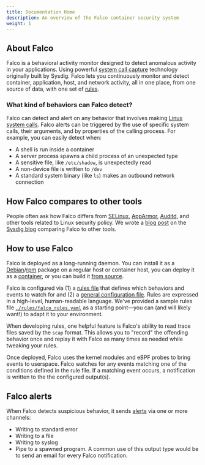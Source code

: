 ```yaml
---
title: Documentation Home
description: An overview of the Falco container security system
weight: 1
---
```


## About Falco

Falco is a behavioral activity monitor designed to detect anomalous activity in your applications. Using powerful [system call capture](https://sysdig.com/blog/fascinating-world-linux-system-calls/) technology originally built by Sysdig. Falco lets you continuously monitor and detect container, application, host, and network activity, all in one place, from one source of data, with one set of [rules](rules).

### What kind of behaviors can Falco detect?

Falco can detect and alert on any behavior that involves making [Linux system calls](http://man7.org/linux/man-pages/man2/syscalls.2.html). Falco alerts can be triggered by the use of specific system calls, their arguments, and by properties of the calling process. For example, you can easily detect when:

* A shell is run inside a container
* A server process spawns a child process of an unexpected type
* A sensitive file, like `/etc/shadow`, is unexpectedly read
* A non-device file is written to `/dev`
* A standard system binary (like `ls`) makes an outbound network connection

## How Falco compares to other tools

People often ask how Falco differs from [SELinux](https://en.wikipedia.org/wiki/Security-Enhanced_Linux), [AppArmor](https://wiki.ubuntu.com/AppArmor), [Auditd](https://linux.die.net/man/8/auditd), and other tools related to Linux security policy. We wrote a [blog post](https://sysdig.com/blog/selinux-seccomp-falco-technical-discussion/) on the [Sysdig blog](https://sysdig.com/blog) comparing Falco to other tools.

## How to use Falco

Falco is deployed as a long-running daemon. You can install it as a [Debian](installation#debian)/[rpm](installation#rhel) package on a regular host or container host, you can deploy it as a [container](installation#docker), or you can build it [from source](source).

Falco is configured via (1) a [rules file](rules) that defines which behaviors and events to watch for and (2) a [general configuration file](configuration). Rules are expressed in a high-level, human-readable language. We've provided a sample rules file [`./rules/falco_rules.yaml`](https://github.com/falcosecurity/falco/blob/dev/rules/falco_rules.yaml) as a starting point—you can (and will likely want!) to adapt it to your environment.

When developing rules, one helpful feature is Falco's ability to read trace files saved by the `scap` format. This allows you to "record" the offending behavior once and replay it with Falco as many times as needed while tweaking your rules.

Once deployed, Falco uses the kernel modules and eBPF probes to bring events to userspace. Falco watches for any events matching one of the conditions defined in the rule file. If a matching event occurs, a notification is written to the the configured output(s).

## Falco alerts

When Falco detects suspicious behavior, it sends [alerts](alerts) via one or more channels:

* Writing to standard error
* Writing to a file
* Writing to syslog
* Pipe to a spawned program. A common use of this output type would be to send an email for every Falco notification.
